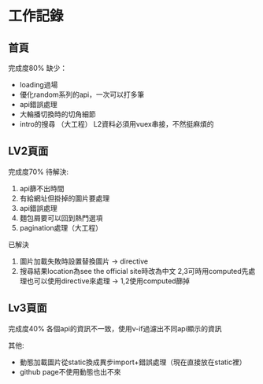 # 工作記錄

## 首頁
完成度80%
缺少：
- loading過場
- 優化random系列的api，一次可以打多筆
- api錯誤處理
- 大輪播切換時的切角細節
- intro的搜尋 （大工程）
L2資料必須用vuex串接，不然挺麻煩的
## LV2頁面
完成度70%
待解決:
1. api篩不出時間
2. 有給網址但掛掉的圖片要處理
3. api錯誤處理
4. 麵包屑要可以回到熱門選項
5. pagination處理（大工程）

已解決
1. 圖片加載失敗時設置替換圖片 -> directive
2. 搜尋結果location為see the official site時改為中文
2,3可時用computed先處理也可以使用directive來處理 -> 1,2使用computed篩掉




## Lv3頁面
完成度40%
各個api的資訊不一致，使用v-if過濾出不同api顯示的資訊

其他:
- 動態加載圖片從static換成異步import+錯誤處理（現在直接放在static裡）
- github page不使用動態也出不來
